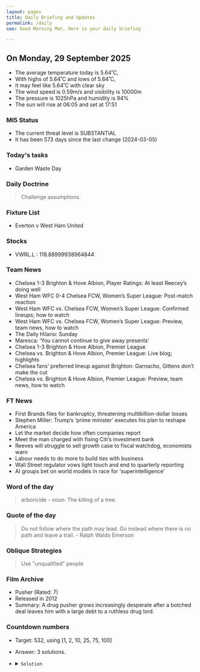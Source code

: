 ```yaml
---
layout: pages
title: Daily Briefing and Updates
permalink: /daily
seo: Good Morning Mat, Here is your daily briefing

---
```


<!-- weather_marker starts -->
## On Monday, 29 September 2025

- The average temperature today is 5.64˚C,
- With highs of 5.64˚C and lows of 5.64˚C,
- It may feel like 5.64˚C with clear sky
- The wind speed is 0.59m/s and visibility is 10000m
- The pressure is 1025hPa and humidity is 94%
- The sun will rise at 06:05 and set at 17:51

<!-- weather_marker ends -->

### MI5 Status
<!-- threat_marker starts -->
- The current threat level is <span class="highlighter">SUBSTANTIAL</span>
- It has been 573 days since the last change (2024-03-05)

<!-- threat_marker ends -->

### Today's tasks
<!-- task_marker starts -->
- Garden Waste Day

<!-- task_marker ends -->

### Daily Doctrine
<!-- doctrine_marker starts -->
> Challenge assumptions.
<!-- doctrine_marker ends -->

### Fixture List

<!-- fixture_marker starts -->
- Everton v West Ham United
<!-- fixture_marker ends -->

### Stocks

<!-- stocks_marker starts -->

- VWRL.L : 118.88999938964844 

<!-- stocks_marker ends -->

### Team News
<!-- news_marker starts -->

- Chelsea 1-3 Brighton &#038; Hove Albion, Player Ratings: At least Reecey’s doing well
- West Ham WFC 0-4 Chelsea FCW, Women’s Super League: Post-match reaction
- West Ham WFC vs. Chelsea FCW, Women’s Super League: Confirmed lineups; how to watch
- West Ham WFC vs. Chelsea FCW, Women’s Super League: Preview, team news, how to watch
- The Daily Hilario: Sunday
- Maresca: ‘You cannot continue to give away presents’
- Chelsea 1-3 Brighton &#038; Hove Albion, Premier League
- Chelsea vs. Brighton &#038; Hove Albion, Premier League: Live blog; highlights
- Chelsea fans’ preferred lineup against Brighton: Garnacho, Gittens don’t make the cut
- Chelsea vs. Brighton &#038; Hove Albion, Premier League: Preview, team  news, how to watch

<!-- news_marker ends -->

### FT News

<!-- ftnews_marker starts -->

- First Brands files for bankruptcy, threatening multibillion-dollar losses
- Stephen Miller: Trump’s ‘prime minister’ executes his plan to reshape America
- Let the market decide how often companies report
- Meet the man charged with fixing Citi’s investment bank
- Reeves will struggle to sell growth case to fiscal watchdog, economists warn
- Labour needs to do more to build ties with business
- Wall Street regulator vows light touch and end to quarterly reporting
- AI groups bet on world models in race for ‘superintelligence’

<!-- ftnews_marker ends -->

### Word of the day

<!-- word_marker starts -->

 > arboricide - noun: The killing of a tree.

<!-- word_marker ends -->

### Quote of the day
<!-- quote_marker starts -->

> Do not follow where the path may lead. Go instead where there is no path and leave a trail. - Ralph Waldo Emerson

<!-- quote_marker ends -->

### Oblique Strategies
<!-- eno_marker starts -->
> Use "unqualified" people

<!-- eno_marker ends -->

### Film Archive

<!-- film_marker starts -->
- Pusher (Rated: 7)
- Released in 2012
- Summary: A drug pusher grows increasingly desperate after a botched deal leaves him with a large debt to a ruthless drug lord.
<!-- film_marker ends -->

### Countdown numbers
<!-- game_marker starts -->

- Target: 532, using [1, 2, 10, 25, 75, 100]
- Answer: 3 solutions.

- <details><summary><code>Solution</code></summary>

  Solution: ( 75 - 25 - 2 ) x ( 10 - 1 ) + 100

   </details>

<!-- game_marker ends -->
